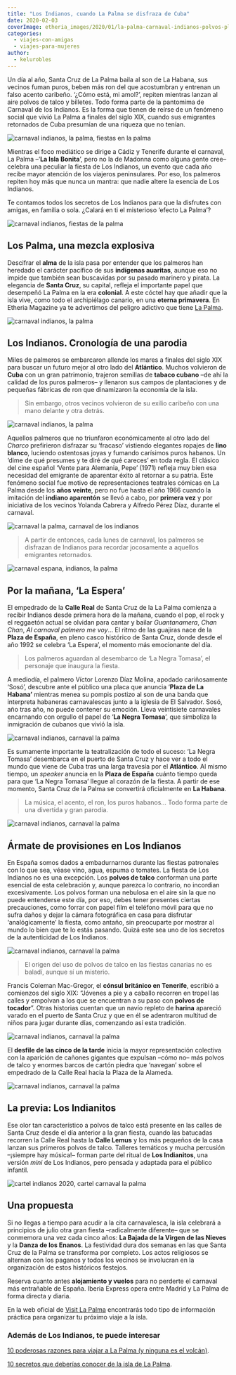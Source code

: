 ```yaml
---
title: "Los Indianos, cuando La Palma se disfraza de Cuba"
date: 2020-02-03
coverImage: etheria_images/2020/01/la-palma-carnaval-indianos-polvos-plaza.jpg
categories: 
  - viajes-con-amigas
  - viajes-para-mujeres
author: 
  - kelurobles
---
```


Un día al año, Santa Cruz de La Palma baila al son de La Habana, sus vecinos fuman puros, beben más ron del que acostumbran y entrenan un falso acento caribeño. ‘¿Cómo está, mi amol?’, repiten mientras lanzan al aire polvos de talco y billetes. Todo forma parte de la pantomima de Carnaval de los Indianos. Es la forma que tienen de reírse de un fenómeno social que vivió La Palma a finales del siglo XIX, cuando sus emigrantes retornados de Cuba presumían de una riqueza que no tenían.

![carnaval indianos, la palma, fiestas en la palma](etheria_images/2020/01/la-palma-carnaval-indianos-portada-900x677.jpg "Los Indianos es la fiesta perfecta para reírse y disfrutar con amigas. © Kelu Robles")

Mientras el foco mediático se dirige a Cádiz y Tenerife durante el carnaval, La Palma 
–‘**La Isla Bonita**’, pero no la de Madonna como alguna gente cree– celebra una 
peculiar la fiesta de Los Indianos, un evento que cada año recibe mayor atención de los 
viajeros peninsulares. Por eso, los palmeros repiten hoy más que nunca un mantra: que 
nadie altere la esencia de Los Indianos. 

Te contamos todos los secretos de Los Indianos para que la disfrutes con amigas, en 
familia o sola. ¿Calará en ti el misterioso ‘efecto La Palma’? 

![carnaval indianos, fiestas de la palma](etheria_images/2020/01/la-palma-carnaval-indianos-perfil-900x675.jpg "Los participantes cuidan cada detalle de la indumentaria indiana. © KR")

## Los Palma, una mezcla explosiva

Descifrar el **alma** de la isla pasa por entender que los palmeros han heredado el 
carácter pacífico de sus **indígenas auaritas**, aunque eso no impide que también sean 
buscavidas por su pasado marinero y pirata. La elegancia de **Santa Cruz**, su capital, 
refleja el importante papel que desempeñó La Palma en la era **colonial**. A este cóctel 
hay que añadir que la isla vive, como todo el archipiélago canario, en una **eterna 
primavera**. En Etheria Magazine ya te advertimos del peligro adictivo que tiene [La 
Palma](https://etheriamagazine.com/2019/04/02/la-palma-la-isla-mas-adictiva-y-alternativa-de-canarias/). 

![carnaval indianos, la palma](etheria_images/2020/01/las-palmas-carnaval-indianos-origen.jpg "Los coloridos balcones del Paseo Marítimo de Santa Cruz de La Palma forman un photocall ideal. © KR")

## Los Indianos. Cronología de una parodia

Miles de palmeros se embarcaron allende los mares a finales del siglo XIX para buscar un 
futuro mejor al otro lado del **Atlántico**. Muchos volvieron de **Cuba** con un gran 
patrimonio, trajeron semillas de **tabaco cubano** –de ahí la calidad de los puros 
palmeros– y llenaron sus campos de plantaciones y de pequeñas fábricas de ron que 
dinamizaron la economía de la isla. 

> Sin embargo, otros vecinos volvieron de su exilio caribeño con una mano delante y otra 
> detrás. 

![carnaval indianos, la palma](etheria_images/2020/01/la-palma-carnaval-indianos-condecorado-900x674.jpg "Este vecino viste traje de lino, condecoraciones, sombrero de paja y una banda azul celeste, a juego con los colores de la isla. © KR")

Aquellos palmeros que no triunfaron económicamente al otro lado del _Charco_ prefirieron 
disfrazar su ‘fracaso’ vistiendo elegantes ropajes de **lino blanco**, luciendo 
ostentosas joyas y fumando carísimos puros habanos. Un ‘dime de qué presumes y te diré 
de qué careces’ en toda regla. El clásico del cine español ‘Vente para Alemania, Pepe’ 
(1971) refleja muy bien esa necesidad del emigrante de aparentar éxito al retornar a su 
patria. Este fenómeno social fue motivo de representaciones teatrales cómicas en La 
Palma desde los **años veinte**, pero no fue hasta el año 1966 cuando la imitación del 
**indiano aparentón** se llevó a cabo, por **primera vez** y por iniciativa de los 
vecinos Yolanda Cabrera y Alfredo Pérez Díaz, durante el carnaval. 

![carnaval la palma, carnaval de los indianos](etheria_images/2020/01/la-palma-carnaval-indianos-sidecar-900x675.jpg "La Placeta de Borrero es uno de los escenarios más coquetos y antiguos de la Santa Cruz de la Palma. © KR")

> A partir de entonces, cada lunes de carnaval, los palmeros se disfrazan de Indianos para 
> recordar jocosamente a aquellos emigrantes retornados. 

![carnaval espana, indianos, la palma](etheria_images/2020/01/la-palma-carnaval-indianos-plaza-espana.jpg "Un momento de ‘La Espera’ en la Plaza de España antes de convertirse en la Plaza de La Habana. © KR")

## Por la mañana, ‘La Espera’

El empedrado de la **Calle Real** de Santa Cruz de la La Palma comienza a recibir 
Indianos desde primera hora de la mañana, cuando el pop, el rock y el reggaetón actual 
se olvidan para cantar y bailar _Guantanamera_, _Chan Chan_, _Al carnaval palmero me 
voy_… El ritmo de las guajiras nace de la **Plaza de España**, en pleno casco histórico 
de Santa Cruz, donde desde el año 1992 se celebra ‘La Espera’, el momento más 
emocionante del día. 

> Los palmeros aguardan al desembarco de ‘La Negra Tomasa’, el personaje que inaugura la 
> fiesta. 

A mediodía, el palmero Víctor Lorenzo Díaz Molina, apodado cariñosamente ‘Sosó’, 
descubre ante el público una placa que anuncia ‘**Plaza de La Habana’** mientras menea 
su pompis postizo al son de una banda que interpreta habaneras carnavalescas junto a la 
iglesia de El Salvador. Sosó, año tras año, no puede contener su emoción. Lleva 
veintisiete carnavales encarnando con orgullo el papel de ‘**La Negra Tomasa**’, que 
simboliza la inmigración de cubanos que vivió la isla. 

![carnaval indianos, carnaval la palma](etheria_images/2020/01/la-palma-carnaval-indianos-cubanas-900x675.jpg "A ‘La Negra Tomasa’ le salen imitadores por toda la isla. © KR")

Es sumamente importante la teatralización de todo el suceso: ‘La Negra Tomasa’ 
desembarca en el puerto de Santa Cruz y hace ver a todo el mundo que viene de Cuba tras 
una larga travesía por el **Atlántico**. Al mismo tiempo, un _speaker_ anuncia en la 
**Plaza de España** cuánto tiempo queda para que ‘La Negra Tomasa’ llegue al corazón de 
la fiesta. A partir de ese momento, Santa Cruz de la Palma se convertirá oficialmente en 
**La Habana**. 

> La música, el acento, el ron, los puros habanos… Todo forma parte de una divertida y 
> gran parodia. 

![carnaval indianos, carnaval la palma](etheria_images/2020/01/la-palma-carnaval-indianos-talco.jpg "El Ayto. de Sta. Cruz de La Palma reparte polvos de talco a los asistentes y en los puestos se venden estos envases. © KR")

## Ármate de provisiones en Los Indianos

En España somos dados a embadurnarnos durante las fiestas patronales con lo que sea, 
véase vino, agua, espuma o tomates. La fiesta de Los Indianos no es una excepción. Los 
**polvos de talco** conforman una parte esencial de esta celebración y, aunque parezca 
lo contrario, no incordian excesivamente. Los polvos forman una nebulosa en el aire sin 
la que no puede entenderse este día, por eso, debes tener presentes ciertas 
precauciones, como forrar con papel film el teléfono móvil para que no sufra daños y 
dejar la cámara fotográfica en casa para disfrutar ‘analógicamente’ la fiesta, como 
antaño, sin preocuparte por mostrar al mundo lo bien que te lo estás pasando. Quizá este 
sea uno de los secretos de la autenticidad de Los Indianos. 

![carnaval indianos, carnaval la palma](etheria_images/2020/01/la-palma-carnaval-indianos-polvos-amarillos-900x675.jpg "Un momento de reposo durante la batalla campal de polvos de talco. © KR")

> El origen del uso de polvos de talco en las fiestas canarias no es baladí, aunque sí un 
> misterio. 

Francis Coleman Mac-Gregor, el **cónsul británico en Tenerife**, escribió a comienzos 
del siglo XIX: “Jóvenes a pie y a caballo recorren en tropel las calles y empolvan a los 
que se encuentran a su paso con **polvos de tocador**”. Otras historias cuentan que un 
navío repleto de **harina** apareció varado en el puerto de Santa Cruz y que en él se 
adentraron multitud de niños para jugar durante días, comenzando así esta tradición. 

![carnaval indianos, carnaval la palma](etheria_images/2020/01/la-palma-carnaval-indianos-polvos-plaza-900x675.jpg "Un instante capta el efecto visual de los polvos de talco suspendidos en el aire. © KR")

El **desfile de las cinco de la tarde** inicia la mayor representación colectiva con la 
aparición de cañones gigantes que expulsan –cómo no– más polvos de talco y enormes 
barcos de cartón piedra que ‘navegan’ sobre el empedrado de la Calle Real hacia la Plaza 
de la Alameda. 

![carnaval indianos, carnaval la palma](etheria_images/2020/01/la-palma-carnaval-indianos-tienda.jpg "Venta de indumentaria indiana para los despistados que lleguen a la isla sin el look adecuado. © KR")

## La previa: Los Indianitos

Ese olor tan característico a polvos de talco está presente en las calles de Santa Cruz 
desde el día anterior a la gran fiesta, cuando las batucadas recorren la Calle Real 
hasta la **Calle Lemus** y los más pequeños de la casa lanzan sus primeros polvos de 
talco. Talleres temáticos y mucha percusión –¡siempre hay música!– forman parte del 
ritual de **Los Indianitos**, una versión _mini_ de Los Indianos, pero pensada y 
adaptada para el público infantil. 

![cartel indianos 2020, cartel carnaval la palma](etheria_images/2020/01/cartel-indianos-2020.jpg "Cartel de Los Indianos 2020.")

## Una propuesta

Si no llegas a tiempo para acudir a la cita carnavalesca, la isla celebrará a principios 
de julio otra gran fiesta –radicalmente diferente– que se conmemora una vez cada cinco 
años: **La Bajada de la Virgen de las Nieves** y la **Danza de los Enanos**. La 
festividad dura dos semanas en las que Santa Cruz de la Palma se transforma por 
completo. Los actos religiosos se alternan con los paganos y todos los vecinos se 
involucran en la organización de estos históricos festejos. 

Reserva cuanto antes **alojamiento y vuelos** para no perderte el carnaval más 
entrañable de España. Iberia Express opera entre Madrid y La Palma de forma directa y 
diaria. 

En la web oficial de [Visit La Palma](https://www.visitlapalma.es/) encontrarás todo 
tipo de información práctica para organizar tu próximo viaje a la isla. 

### Además de Los Indianos, te puede interesar

[10 poderosas razones para viajar a La Palma (y ninguna es el 
volcán)](https://etheriamagazine.com/2021/11/15/10-razones-para-visitar-la-palma/). 

[10 secretos que deberías conocer de la isla de La 
Palma](https://etheriamagazine.com/2021/04/05/10-secretos-para-conocer-la-isla-de-la-palma/).
